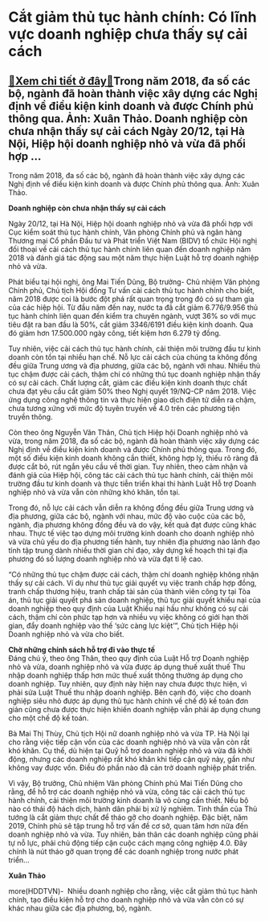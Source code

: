 Cắt giảm thủ tục hành chính: Có lĩnh vực doanh nghiệp chưa thấy sự cải cách
===========================================================================

[:gift:Xem chi tiết ở đây:gift:](https://hddtvn.com/cat-giam-thu-tuc-hanh-chinh-co-linh-vuc-doanh-nghiep-chua-thay-su-cai-cach/)Trong năm 2018, đa số các bộ, ngành đã hoàn thành việc xây dựng các Nghị định về điều kiện kinh doanh và được Chính phủ thông qua. Ảnh: Xuân Thảo. Doanh nghiệp còn chưa nhận thấy sự cải cách Ngày 20/12, tại Hà Nội, Hiệp hội doanh nghiệp nhỏ và vừa đã phối hợp …
---------------------------------------------------------------------------------------------------------------------------------------------------------------------------------------------------------------------------------------------------------------------







 






 Trong năm 2018, đa số các bộ, ngành đã hoàn thành việc xây dựng các Nghị định về điều kiện kinh doanh và được Chính phủ thông qua. Ảnh: Xuân Thảo. 


**Doanh nghiệp còn chưa nhận thấy sự cải cách**


Ngày 20/12, tại Hà Nội, Hiệp hội doanh nghiệp nhỏ và vừa đã phối hợp với Cục kiểm soát thủ tục hành chính, Văn phòng Chính phủ và ngân hàng Thương mại Cổ phần Đầu tư và Phát triển Việt Nam (BIDV) tổ chức Hội nghị đối thoại về cải cách thủ tục hành chính liên quan đến doanh nghiệp năm 2018 và đánh giá tác động sau một năm thực hiện Luật hỗ trợ doanh nghiệp nhỏ và vừa.


Phát biểu tại hội nghị, ông Mai Tiến Dũng, Bộ trưởng- Chủ nhiệm Văn phòng Chính phủ, Chủ tịch Hội đồng Tư vấn cải cách thủ tục hành chính cho biết, năm 2018 được coi là bước đột phá rất quan trọng trong đó có sự tham gia của các hiệp hội. Từ đầu năm đến nay, nước ta đã cắt giảm 6.776/9.956 thủ tục hành chính liên quan đến kiểm tra chuyên ngành, vượt 36% so với mục tiêu đặt ra ban đầu là 50%, cắt giảm 3346/6191 điều kiện kinh doanh. Qua đó giảm hơn 17.500.000 ngày công, tiết kiệm hơn 6.279 tỷ đồng.


 Tuy nhiên, việc cải cách thủ tục hành chính, cải thiện môi trường đầu tư kinh doanh còn tồn tại nhiều hạn chế. Nỗ lực cải cách của chúng ta không đồng đều giữa Trung ương và địa phương, giữa các bộ, ngành với nhau. Nhiều thủ tục chậm được cải cách, thậm chí có những thủ tục doanh nghiệp nhận thấy có sự cải cách. Chất lượng cắt, giảm các điều kiện kinh doanh thực chất chưa đạt yêu cầu cắt giảm 50% theo Nghị quyết 19/NQ-CP năm 2018. Việc ứng dụng công nghệ thông tin và thực hiện giao dịch điện tử diễn ra chậm, chưa tương xứng với mức độ tuyên truyền về 4.0 trên các phương tiện truyền thông.


 Còn theo ông Nguyễn Văn Thân, Chủ tịch Hiệp hội Doanh nghiệp nhỏ và vừa, trong năm 2018, đa số các bộ, ngành đã hoàn thành việc xây dựng các Nghị định về điều kiện kinh doanh và được Chính phủ thông qua. Trong đó, một số điều kiện kinh doanh không cần thiết, không hợp lý, thiếu rõ ràng đã được cắt bỏ, rút ngắn yêu cầu về thời gian. Tuy nhiên, theo cảm nhận và đánh giả của Hiệp hội, công tác cải cách thủ tục hành chính, cải thiện môi trường đầu tư kinh doanh và thực tiễn triển khai thi hành Luật Hỗ trợ Doanh nghiệp nhỏ và vừa vẫn còn những khó khăn, tồn tại.


 Trong đó, nỗ lực cải cách vẫn diễn ra không đồng đều giữa Trung ương và địa phương, giữa các bộ, ngành với nhau, mức độ vào cuộc của các bộ, ngành, địa phương không đồng đều và do vậy, kết quả đạt được cũng khác nhau. Thực tế việc tạo dựng môi trường kinh doanh cho doanh nghiệp nhỏ và vừa chủ yếu do địa phương tiến hành, tuy nhiên địa phương nào lãnh đạo tỉnh tập trung dành nhiều thời gian chỉ đạo, xây dựng kế hoạch thì tại địa phương đó số lượng doanh nghiệp nhỏ và vừa đạt tỉ lệ cao. 


 “Có những thủ tục chậm được cải cách, thậm chí doanh nghiệp không nhận thấy sự cải cách. Ví dụ như thủ tục giải quyết vụ việc tranh chấp hợp đồng, tranh chấp thương hiệu, tranh chấp tài sản của thành viên công ty tại Tòa án, thủ tục giải quyết phá sản doanh nghiệp, thủ tục giải quyết khiếu nại của doanh nghiệp theo quy định của Luật Khiếu nại hầu như không có sự cải cách, thậm chí còn phức tạp hơn và nhiều vụ việc không có giới hạn thời gian, đẩy doanh nghiệp vào thế ‘sức càng lực kiệt’”, Chủ tịch Hiệp hội Doanh nghiệp nhỏ và vừa cho biết. 


 **Chờ những chính sách hỗ trợ đi vào thực tế**   
 Đáng chú ý, theo ông Thân, theo quy định của Luật Hỗ trợ Doanh nghiệp nhỏ và vừa, doanh nghiệp nhỏ và vừa được áp dụng thuế xuất thuế Thu nhập doanh nghiệp thấp hơn mức thuế xuất thông thường áp dụng cho doanh nghiệp. Tuy nhiên, quy định này hiện nay chưa được thực hiện, vì phải sửa Luật Thuế thu nhập doanh nghiệp. Bên cạnh đó, việc cho doanh nghiệp siêu nhỏ được áp dụng thủ tục hành chính về chế độ kế toán đơn giản cũng chưa được thực hiện khiến doanh nghiệp vẫn phải áp dụng chung cho một chế độ kế toán. 


 Bà Mai Thị Thùy, Chủ tịch Hội nữ doanh nghiệp nhỏ và vừa TP. Hà Nội lại cho rằng việc tiếp cận vốn của các doanh nghiệp nhỏ và vừa vẫn còn rất khó khăn. Cụ thể, dù hiện tại Quỹ hỗ trợ doanh nghiệp nhỏ và vừa đã khởi động, nhưng các doanh nghiệp rất khó khăn khi tiếp cận quỹ này, gần như không vay được vốn. Điều đó phần nào đã cản trở doanh nghiệp phát triển. 


 Vì vậy, Bộ trưởng, Chủ nhiệm Văn phòng Chính phủ Mai Tiến Dũng cho rằng, để hỗ trợ các doanh nghiệp nhỏ và vừa, công tác cải cách thủ tục hành chính, cải thiện môi trường kinh doanh là vô cùng cần thiết. Nếu bộ nào có thái độ hách dịch, hành dân phải bị xử lý nghiêm. Tinh thần của Thủ tướng là cắt giảm thực chất để tháo gỡ cho doanh nghiệp. Đặc biệt, năm 2019, Chính phủ sẽ tập trung hỗ trợ vấn đề cơ sở, quan tâm hơn nữa đến doanh nghiệp nhỏ và vừa. Tuy nhiên, bản thân các doanh nghiệp cũng phải tự nỗ lực, phải chủ động tiếp cận cuộc cách mạng công nghiệp 4.0. Đây chính là nút tháo gỡ quan trọng để các doanh nghiệp trong nước phát triển…






**Xuân Thảo**



more(HDDTVN)-  Nhiều doanh nghiệp cho rằng, việc cắt giảm thủ tục hành chính, tạo điều kiện hỗ trợ cho doanh nghiệp nhỏ và vừa vẫn còn có sự khác nhau giữa các địa phương, bộ, ngành.

